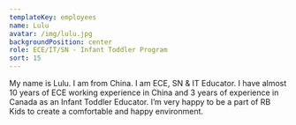 ```yaml
---
templateKey: employees
name: Lulu
avatar: /img/lulu.jpg
backgroundPosition: center
role: ECE/IT/SN - Infant Toddler Program
sort: 15
---
```

My name is Lulu. I am from China. I am ECE, SN & IT Educator. I have almost 10 years of ECE working experience in China and 3 years of experience in Canada as an Infant Toddler Educator. I’m very happy to be a part of RB Kids to create a comfortable and happy environment.
